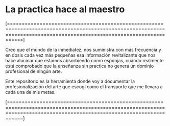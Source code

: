 # La practica hace al maestro

[=======================================================================================================================================================================]


Creo que el mundo de la inmediatez, nos suministra con más frecuencia y en dosis cada vez más pequeñas esa información revitalizante que nos hace alucinar que estamos absorbiendo como esponjas, cuando realmente está comprobado que la enseñanza sin practica no genera un dominio profesional de ningún arte.

Este repositorio es la herramienta donde voy a documentar la profesionalización del arte que escogí como el transporte que me llevara a cada una de mis metas.

[=======================================================================================================================================================================]
